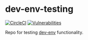 # dev-env-testing

[![CircleCI](https://circleci.com/gh/simonsdave/dev-env-testing/tree/release-1.12.0.svg?style=shield)](https://circleci.com/gh/simonsdave/dev-env-testing/tree/release-1.12.0)
[![Vulnerabilities](https://snyk.io/test/github/simonsdave/dev-env-testing/badge.svg)](https://snyk.io/test/github/simonsdave/dev-env-testing)

Repo for testing [dev-env](https://github.com/simonsdave/dev-env) functionality.
